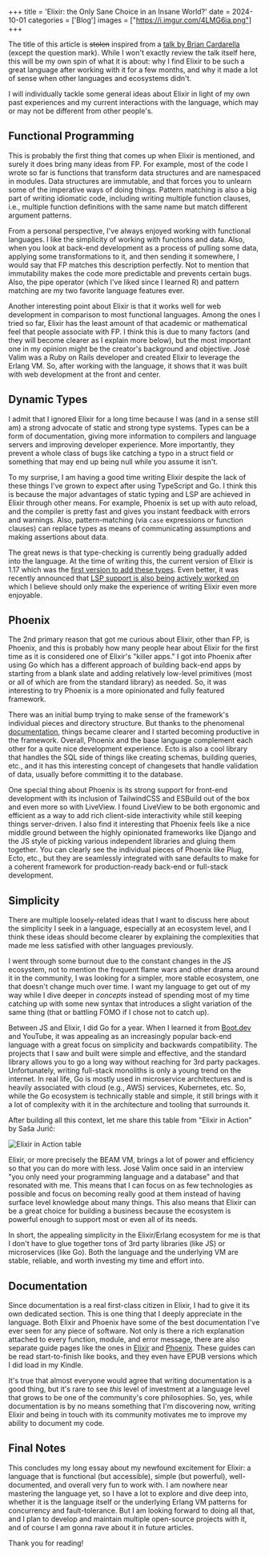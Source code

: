 +++
title = 'Elixir: the Only Sane Choice in an Insane World?'
date = 2024-10-01
categories = ['Blog']
images = ["https://i.imgur.com/4LMG6ia.png"]
+++

The title of this article is ~~stolen~~ inspired from a [talk by Brian
Cardarella](https://youtu.be/gom6nEvtl3U?) (except the question mark). While I
won't exactly review the talk itself here, this will be my own spin of what it
is about: why I find Elixir to be such a great language after working with it
for a few months, and why it made a lot of sense when other languages and
ecosystems didn't.

I will individually tackle some general ideas about Elixir in light of my own
past experiences and my current interactions with the language, which may or
may not be different from other people's.

## Functional Programming

This is probably the first thing that comes up when Elixir is mentioned, and
surely it does bring many ideas from FP. For example, most of the code I wrote
so far is functions that transform data structures and are namespaced in
modules. Data structures are immutable, and that forces you to unlearn some of
the imperative ways of doing things. Pattern matching is also a big part of
writing idiomatic code, including writing multiple function clauses, i.e.,
multiple function definitions with the same name but match different argument
patterns.

From a personal perspective, I've always enjoyed working with functional
languages. I like the simplicity of working with functions and data. Also, when
you look at back-end development as a process of pulling some data, applying
some transformations to it, and then sending it somewhere, I would say that FP
matches this description perfectly. Not to mention that immutability makes the
code more predictable and prevents certain bugs. Also, the pipe operator (which
I've liked since I learned R) and pattern matching are my two favorite language
features ever.

Another interesting point about Elixir is that it works well for web
development in comparison to most functional languages. Among the ones I tried
so far, Elixir has the least amount of that academic or mathematical feel that
people associate with FP. I think this is due to many factors (and they will
become clearer as I explain more below), but the most important one in my
opinion might be the creator's background and objective. José Valim was a Ruby
on Rails developer and created Elixir to leverage the Erlang VM. So, after
working with the language, it shows that it was built with web development at
the front and center.

## Dynamic Types

I admit that I ignored Elixir for a long time because I was (and in a sense
still am) a strong advocate of static and strong type systems. Types can be a
form of documentation, giving more information to compilers and language
servers and improving developer experience. More importantly, they prevent a
whole class of bugs like catching a typo in a struct field or something that
may end up being null while you assume it isn't.

To my surprise, I am having a good time writing Elixir despite the lack of
these things I've grown to expect after using TypeScript and Go. I think this
is because the major advantages of static typing and LSP are achieved in Elixir
through other means. For example, Phoenix is set up with auto reload, and the
compiler is pretty fast and gives you instant feedback with errors and
warnings. Also, pattern-matching (via `case` expressions or function clauses)
can replace types as means of communicating assumptions and making assertions
about data.

The great news is that type-checking is currently being gradually added into
the language. At the time of writing this, the current version of Elixir is
1.17 which was the [first version to add these
types](https://elixir-lang.org/blog/2024/06/12/elixir-v1-17-0-released/). Even
better, it was recently announced that [LSP support is also being actively
worked
on](https://elixir-lang.org/blog/2024/08/15/welcome-elixir-language-server-team/)
which I believe should only make the experience of writing Elixir even more
enjoyable.

## Phoenix

The 2nd primary reason that got me curious about Elixir, other than FP, is
Phoenix, and this is probably how many people hear about Elixir for the first
time as it is considered one of Elixir's "killer apps." I got into Phoenix
after using Go which has a different approach of building back-end apps by
starting from a blank slate and adding relatively low-level primitives (most or
all of which are from the standard library) as needed. So, it was interesting
to try Phoenix is a more opinionated and fully featured framework.

There was an initial bump trying to make sense of the framework's individual
pieces and directory structure. But thanks to the phenomenal
[documentation](https://hexdocs.pm/phoenix/overview.html), things became
clearer and I started becoming productive in the framework. Overall, Phoenix
and the base language complement each other for a quite nice development
experience. Ecto is also a cool library that handles the SQL side of things
like creating schemas, building queries, etc., and it has this interesting
concept of changesets that handle validation of data, usually before committing
it to the database.

One special thing about Phoenix is its strong support for front-end development
with its inclusion of TailwindCSS and ESBuild out of the box and even more so
with LiveView. I found LiveView to be both ergonomic and efficient as a way to
add rich client-side interactivity while still keeping things server-driven. I
also find it interesting that Phoenix feels like a nice middle ground between
the highly opinionated frameworks like Django and the JS style of picking
various independent libraries and gluing them together. You can clearly see the
individual pieces of Phoenix like Plug, Ecto, etc., but they are seamlessly
integrated with sane defaults to make for a coherent framework for
production-ready back-end or full-stack development.

## Simplicity

There are multiple loosely-related ideas that I want to discuss here about the
simplicity I seek in a language, especially at an ecosystem level, and I think
these ideas should become clearer by explaining the complexities that made me
less satisfied with other languages previously.

I went through some burnout due to the constant changes in the JS ecosystem,
not to mention the frequent flame wars and other drama around it in the
community, I was looking for a simpler, more stable ecosystem, one that doesn't
change much over time. I want my language to get out of my way while I dive
deeper in _concepts_ instead of spending most of my time catching up with some
new syntax that introduces a slight variation of the same thing (that or
battling FOMO if I chose not to catch up).

Between JS and Elixir, I did Go for a year. When I learned it from
[Boot.dev](https://www.boot.dev/) and YouTube, it was appealing as an
increasingly popular back-end language with a great focus on simplicity and
backwards compatibility. The projects that I saw and built were simple and
effective, and the standard library allows you to go a long way without
reaching for 3rd party packages. Unfortunately, writing full-stack monoliths is
only a young trend on the internet. In real life, Go is mostly used in
microservice architectures and is heavily associated with cloud (e.g., AWS)
services, Kubernetes, etc. So, while the Go ecosystem is technically stable and
simple, it still brings with it a lot of complexity with it in the architecture
and tooling that surrounds it.

After building all this context, let me share this table from "Elixir in
Action" by Saša Jurić:

![Elixir in Action table](https://i.imgur.com/qnJ4UW3.png)

Elixir, or more precisely the BEAM VM, brings a lot of power and efficiency so
that you can do more with less. José Valim once said in an interview "you only
need your programming language and a database" and that resonated with me. This
means that I can focus on as few technologies as possible and focus on becoming
really good at them instead of having surface level knowledge about many
things. This also means that Elixir can be a great choice for building a
business because the ecosystem is powerful enough to support most or even all
of its needs.

In short, the appealing simplicity in the Elixir/Erlang ecosystem for me is
that I don't have to glue together tons of 3rd party libraries (like JS) or
microservices (like Go). Both the language and the underlying VM are stable,
reliable, and worth investing my time and effort into.

## Documentation

Since documentation is a real first-class citizen in Elixir, I had to give it
its own dedicated section. This is one thing that I deeply appreciate in the
language. Both Elixir and Phoenix have some of the best documentation I've ever
seen for any piece of software. Not only is there a rich explanation attached
to every function, module, and error message, there are also separate guide
pages like the ones in [Elixir](https://hexdocs.pm/elixir/introduction.html)
and [Phoenix](https://hexdocs.pm/phoenix/overview.html). These guides can be
read start-to-finish like books, and they even have EPUB versions which I did
load in my Kindle.

It's true that almost everyone would agree that writing documentation is a good
thing, but it's rare to see _this_ level of investment at a language level that
grows to be one of the community's core philosophies. So, yes, while
documentation is by no means something that I'm discovering now, writing Elixir
and being in touch with its community motivates me to improve my ability to
document my code.

## Final Notes

This concludes my long essay about my newfound excitement for Elixir: a
language that is functional (but accessible), simple (but powerful),
well-documented, and overall very fun to work with. I am nowhere near mastering
the language yet, so I have a lot to explore and dive deep into, whether it is
the language itself or the underlying Erlang VM patterns for concurrency and
fault-tolerance. But I am looking forward to doing all that, and I plan to
develop and maintain multiple open-source projects with it, and of course I am
gonna rave about it in future articles.

Thank you for reading!
